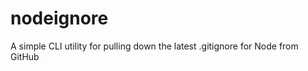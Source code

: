 nodeignore
==========

A simple CLI utility for pulling down the latest .gitignore for Node from GitHub